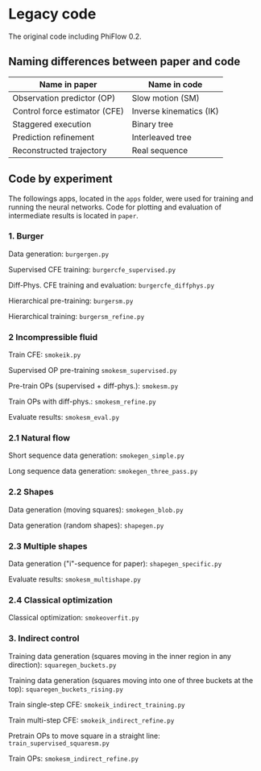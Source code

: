 # Legacy code

The original code including PhiFlow 0.2.




## Naming differences between paper and code

| Name in paper                 | Name in code            |
|-------------------------------|-------------------------|
| Observation predictor (OP)    | Slow motion (SM)        |
| Control force estimator (CFE) | Inverse kinematics (IK) |
| Staggered execution           | Binary tree             |
| Prediction refinement         | Interleaved tree        |
| Reconstructed trajectory      | Real sequence           |


## Code by experiment

The followings apps, located in the `apps` folder, were used for training and running the neural networks.
Code for plotting and evaluation of intermediate results is located in `paper`.


### 1. Burger

Data generation: `burgergen.py`

Supervised CFE training: `burgercfe_supervised.py`

Diff-Phys. CFE training and evaluation: `burgercfe_diffphys.py`

Hierarchical pre-training: `burgersm.py`

Hierarchical training: `burgersm_refine.py`




### 2 Incompressible fluid

Train CFE:
`smokeik.py`

Supervised OP pre-training
`smokesm_supervised.py`

Pre-train OPs (supervised + diff-phys.):
`smokesm.py`

Train OPs with diff-phys.:
`smokesm_refine.py`

Evaluate results:
`smokesm_eval.py`



### 2.1 Natural flow

Short sequence data generation:
`smokegen_simple.py`

Long sequence data generation:
`smokegen_three_pass.py`


### 2.2 Shapes

Data generation (moving squares):
`smokegen_blob.py`

Data generation (random shapes):
`shapegen.py`


### 2.3 Multiple shapes

Data generation ("i"-sequence for paper):
`shapegen_specific.py`

Evaluate results:
`smokesm_multishape.py`


### 2.4 Classical optimization

Classical optimization:
`smokeoverfit.py`




### 3. Indirect control

Training data generation (squares moving in the inner region in any direction):
`squaregen_buckets.py`

Training data generation (squares moving into one of three buckets at the top):
`squaregen_buckets_rising.py`

Train single-step CFE:
`smokeik_indirect_training.py`

Train multi-step CFE:
`smokeik_indirect_refine.py`

Pretrain OPs to move square in a straight line:
`train_supervised_squaresm.py`

Train OPs:
`smokesm_indirect_refine.py`